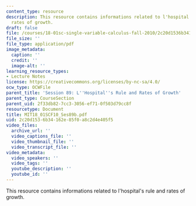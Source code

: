 ```yaml
---
content_type: resource
description: This resource contains informations related to l'hospital's rule and
  rates of growth.
draft: false
file: /courses/18-01sc-single-variable-calculus-fall-2010/2c20d1536b34162e85f0a8c2d4e405f5_MIT18_01SCF10_Ses89b.pdf
file_size: ''
file_type: application/pdf
image_metadata:
  caption: ''
  credit: ''
  image-alt: ''
learning_resource_types:
- Lecture Notes
license: https://creativecommons.org/licenses/by-nc-sa/4.0/
ocw_type: OCWFile
parent_title: 'Session 89: L''Hospital''s Rule and Rates of Growth'
parent_type: CourseSection
parent_uid: 2f33db82-7cc3-3056-ef71-0f503d79cc8f
resourcetype: Document
title: MIT18_01SCF10_Ses89b.pdf
uid: 2c20d153-6b34-162e-85f0-a8c2d4e405f5
video_files:
  archive_url: ''
  video_captions_file: ''
  video_thumbnail_file: ''
  video_transcript_file: ''
video_metadata:
  video_speakers: ''
  video_tags: ''
  youtube_description: ''
  youtube_id: ''
---
```

This resource contains informations related to l'hospital's rule and rates of growth.